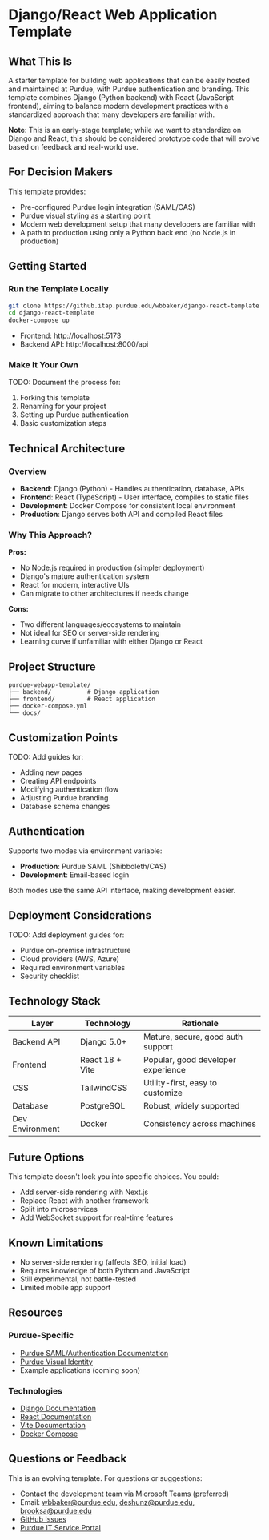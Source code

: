 # Django/React Web Application Template

## What This Is

A starter template for building web applications that can be easily hosted and maintained at Purdue, with Purdue authentication and branding. This template combines Django (Python backend) with React (JavaScript frontend), aiming to balance modern development practices with a standardized approach that many developers are familiar with.

**Note**: This is an early-stage template; while we want to standardize on Django and React, this should be considered prototype code that will evolve based on feedback and real-world use.

## For Decision Makers

This template provides:
- Pre-configured Purdue login integration (SAML/CAS)
- Purdue visual styling as a starting point
- Modern web development setup that many developers are familiar with
- A path to production using only a Python back end (no Node.js in production)

## Getting Started

### Run the Template Locally
```bash
git clone https://github.itap.purdue.edu/wbbaker/django-react-template
cd django-react-template
docker-compose up
```
- Frontend: http://localhost:5173
- Backend API: http://localhost:8000/api

### Make It Your Own

TODO: Document the process for:
1. Forking this template
2. Renaming for your project
3. Setting up Purdue authentication
4. Basic customization steps

## Technical Architecture

### Overview
- **Backend**: Django (Python) - Handles authentication, database, APIs
- **Frontend**: React (TypeScript) - User interface, compiles to static files
- **Development**: Docker Compose for consistent local environment
- **Production**: Django serves both API and compiled React files

### Why This Approach?

**Pros:**
- No Node.js required in production (simpler deployment)
- Django's mature authentication system
- React for modern, interactive UIs
- Can migrate to other architectures if needs change

**Cons:**
- Two different languages/ecosystems to maintain
- Not ideal for SEO or server-side rendering
- Learning curve if unfamiliar with either Django or React

## Project Structure
```
purdue-webapp-template/
├── backend/          # Django application
├── frontend/         # React application  
├── docker-compose.yml
└── docs/
```

## Customization Points

TODO: Add guides for:
- Adding new pages
- Creating API endpoints
- Modifying authentication flow
- Adjusting Purdue branding
- Database schema changes

## Authentication

Supports two modes via environment variable:
- **Production**: Purdue SAML (Shibboleth/CAS)
- **Development**: Email-based login

Both modes use the same API interface, making development easier.

## Deployment Considerations

TODO: Add deployment guides for:
- Purdue on-premise infrastructure
- Cloud providers (AWS, Azure)
- Required environment variables
- Security checklist

## Technology Stack

| Layer | Technology | Rationale |
|-------|------------|-----------|
| Backend API | Django 5.0+ | Mature, secure, good auth support |
| Frontend | React 18 + Vite | Popular, good developer experience |
| CSS | TailwindCSS | Utility-first, easy to customize |
| Database | PostgreSQL | Robust, widely supported |
| Dev Environment | Docker | Consistency across machines |

## Future Options

This template doesn't lock you into specific choices. You could:
- Add server-side rendering with Next.js
- Replace React with another framework
- Split into microservices
- Add WebSocket support for real-time features

## Known Limitations

- No server-side rendering (affects SEO, initial load)
- Requires knowledge of both Python and JavaScript
- Still experimental, not battle-tested
- Limited mobile app support

## Resources

### Purdue-Specific
- [Purdue SAML/Authentication Documentation](https://www.purdue.edu/securepurdue/identity-access/authentication-options.php)
- [Purdue Visual Identity](https://marcom.purdue.edu/our-brand/visual-identity/)
- Example applications (coming soon)

### Technologies
- [Django Documentation](https://docs.djangoproject.com/)
- [React Documentation](https://react.dev/)
- [Vite Documentation](https://vitejs.dev/)
- [Docker Compose](https://docs.docker.com/compose/)

## Questions or Feedback

This is an evolving template. For questions or suggestions:
- Contact the development team via Microsoft Teams (preferred)
- Email: wbbaker@purdue.edu, deshunz@purdue.edu, brooksa@purdue.edu
- [GitHub Issues](https://github.itap.purdue.edu/wbbaker/django-react-template/issues)
- [Purdue IT Service Portal](https://service.purdue.edu/)